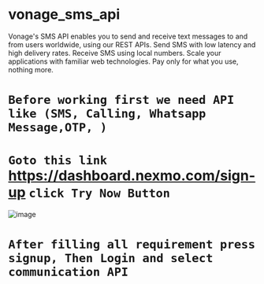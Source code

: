 # vonage_sms_api
Vonage's SMS API enables you to send and receive text messages to and from users worldwide, using our REST APIs. Send SMS with low latency and high delivery rates. Receive SMS using local numbers. Scale your applications with familiar web technologies. Pay only for what you use, nothing more.

# `Before working first we need API like (SMS, Calling, Whatsapp Message,OTP, )`
# `Goto this link` https://dashboard.nexmo.com/sign-up `click Try Now Button`
![image](https://user-images.githubusercontent.com/63813881/173513816-ce6031e1-7de3-4105-903c-db9d34ffc96c.png)

# `After filling all requirement press signup, Then Login and select communication API`
